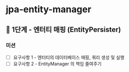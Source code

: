 # jpa-entity-manager

## 🚀 1단계 - 엔터티 매핑 (EntityPersister)
### 미션
- [ ] 요구사항 1 - 엔터티의 데이터베이스 매핑, 쿼리 생성 및 실행
- [ ] 요구사항 2 - EntityManager 의 책임 줄여주기
